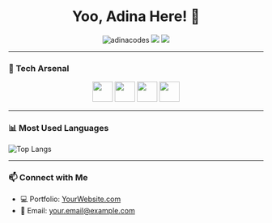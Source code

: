 <h1 align="center">Yoo, Adina Here! 👋</h1>

<p align="center">
  <img src="https://komarev.com/ghpvc/?username=adinacodes&label=Profile%20Views&color=purple&style=flat" alt="adinacodes" />
  <img src="https://img.shields.io/github/followers/adinacodes?label=Followers&style=social" />
  <img src="https://img.shields.io/github/stars/adinacodes?label=Stars&style=social" />
</p>

---

### 🚀 Tech Arsenal

<p align="center">
  <img src="https://cdn.jsdelivr.net/gh/devicons/devicon/icons/html5/html5-original.svg" height="40" />
  <img src="https://cdn.jsdelivr.net/gh/devicons/devicon/icons/css3/css3-original.svg" height="40" />
  <img src="https://cdn.jsdelivr.net/gh/devicons/devicon/icons/javascript/javascript-original.svg" height="40" />
  <img src="https://cdn.jsdelivr.net/gh/devicons/devicon/icons/python/python-original.svg" height="40" />
  <!-- Add more icons -->
</p>

---

### 📊 Most Used Languages
![Top Langs](https://github-readme-stats.vercel.app/api/top-langs/?username=adinacodes&layout=compact&theme=tokyonight)

---

### 📫 Connect with Me
- 💻 Portfolio: [YourWebsite.com](https://yourwebsite.com)
- 📧 Email: your.email@example.com
